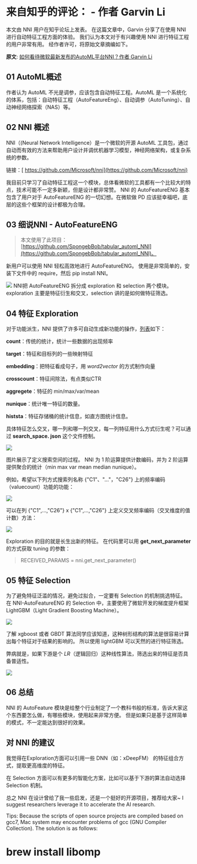 # 来自知乎的评论： <an open source project with highly reasonable design> - 作者 Garvin Li

本文由 NNI 用户在知乎论坛上发表。 在这篇文章中，Garvin 分享了在使用 NNI 进行自动特征工程方面的体验。 我们认为本文对于有兴趣使用 NNI 进行特征工程的用户非常有用。 经作者许可，将原始文章摘编如下。

**原文**: [如何看待微软最新发布的AutoML平台NNI？作者 Garvin Li](https://www.zhihu.com/question/297982959/answer/964961829?utm_source=wechat_session&utm_medium=social&utm_oi=28812108627968&from=singlemessage&isappinstalled=0)

## 01 AutoML概述

作者认为 AutoML 不光是调参，应该包含自动特征工程。AutoML 是一个系统化的体系，包括：自动特征工程（AutoFeatureEng）、自动调参（AutoTuning）、自动神经网络探索（NAS）等。

## 02 NNI 概述

NNI（(Neural Network Intelligence）是一个微软的开源 AutoML 工具包，通过自动而有效的方法来帮助用户设计并调优机器学习模型，神经网络架构，或复杂系统的参数。

链接：[ https://github.com/Microsoft/nni](https://github.com/Microsoft/nni)

我目前只学习了自动特征工程这一个模块，总体看微软的工具都有一个比较大的特点，技术可能不一定多新颖，但是设计都非常赞。 NNI 的 AutoFeatureENG 基本包含了用户对于 AutoFeatureENG 的一切幻想。在微软做 PD 应该挺幸福吧，底层的这些个框架的设计都极为合理。

## 03 细说NNI - AutoFeatureENG
> 本文使用了此项目： [https://github.com/SpongebBob/tabular_automl_NNI](https://github.com/SpongebBob/tabular_automl_NNI)。

新用户可以使用 NNI 轻松高效地进行 AutoFeatureENG。 使用是非常简单的，安装下文件中的 require，然后 pip install NNI。

![](https://github.com/JSong-Jia/Pic/blob/master/images/pic%201.jpg) NNI把 AutoFeatureENG 拆分成 exploration 和 selection 两个模块。 exploration 主要是特征衍生和交叉，selection 讲的是如何做特征筛选。

## 04 特征 Exploration

对于功能派生，NNI 提供了许多可自动生成新功能的操作，[列表](https://github.com/SpongebBob/tabular_automl_NNI/blob/master/AutoFEOp.md)如下：

**count**：传统的统计，统计一些数据的出现频率

**target**：特征和目标列的一些映射特征

**embedding**：把特征看成句子，用 *word2vector* 的方式制作向量

**crosscount**：特征间除法，有点类似CTR

**aggregete**：特征的 min/max/var/mean

**nunique**：统计唯一特征的数量。

**histsta**：特征存储桶的统计信息，如直方图统计信息。

具体特征怎么交叉，哪一列和哪一列交叉，每一列特征用什么方式衍生呢？可以通过 **search_space. json** 这个文件控制。

![](https://github.com/JSong-Jia/Pic/blob/master/images/pic%202.jpg)

图片展示了定义搜索空间的过程。 NNI 为 1 阶运算提供计数编码，并为 2 阶运算提供聚合的统计（min max var mean median nunique）。

例如，希望以下列方式搜索列名称 {"C1"、"..."，"C26"} 上的频率编码（valuecount）功能的功能：

![](https://github.com/JSong-Jia/Pic/blob/master/images/pic%203.jpg)

可以在列 {"C1",...,"C26"} x {"C1",...,"C26"} 上定义交叉频率编码（交叉维度的值计数）方法：

![](https://github.com/JSong-Jia/Pic/blob/master/images/pic%204.jpg)

Exploration 的目的就是长生出新的特征。 在代码里可以用 **get_next_parameter** 的方式获取 tuning 的参数：
> RECEIVED_PARAMS = nni.get_next_parameter()

## 05 特征 Selection

为了避免特征泛滥的情况，避免过拟合，一定要有 Selection 的机制挑选特征。 在 NNI-AutoFeatureENG 的 Selection 中，主要使用了微软开发的梯度提升框架 LightGBM（Light Gradient Boosting Machine）。

![](https://github.com/JSong-Jia/Pic/blob/master/images/pic%205.jpg)

了解 xgboost 或者 GBDT 算法同学应该知道，这种树形结构的算法是很容易计算出每个特征对于结果的影响的。 所以使用 lightGBM 可以天然的进行特征筛选。

弊病就是，如果下游是个 *LR*（逻辑回归）这种线性算法，筛选出来的特征是否具备普适性。

![](https://github.com/JSong-Jia/Pic/blob/master/images/pic%206.jpg)

## 06 总结

NNI 的 AutoFeature 模块是给整个行业制定了一个教科书般的标准，告诉大家这个东西要怎么做，有哪些模块，使用起来非常方便。 但是如果只是基于这样简单的模式，不一定能达到很好的效果。

## 对 NNI 的建议

我觉得在Exploration方面可以引用一些 DNN（如：xDeepFM） 的特征组合方式，提取更高维度的特征。

在 Selection 方面可以有更多的智能化方案，比如可以基于下游的算法自动选择 Selection 机制。

总之 NNI 在设计曾给了我一些启发，还是一个挺好的开源项目，推荐给大家~ I suggest researchers leverage it to accelerate the AI research.

Tips: Because the scripts of open source projects are compiled based on gcc7, Mac system may encounter problems of gcc (GNU Compiler Collection). The solution is as follows:

# brew install libomp


